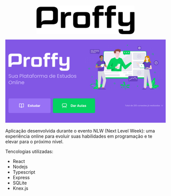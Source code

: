 <p align="center">
  <img alt="Proffy" src="/src/assets/images/logo2.svg" height="90px">
</p>
<p align="center">
  <img alt="Proffy" src="/src/assets/images/layout02.png">
</p>

Aplicação desenvolvida durante o evento NLW (Next Level Week): uma experiência online para evoluir suas habilidades em programação e te elevar para o próximo nível.

Tencologias utilizadas:
- React
- Nodejs
- Typescript
- Express
- SQLite
- Knex.js

